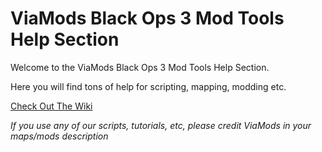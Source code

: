 # ViaMods Black Ops 3 Mod Tools Help Section
Welcome to the ViaMods Black Ops 3 Mod Tools Help Section.

Here you will find tons of help for scripting, mapping, modding etc.

[Check Out The Wiki](https://github.com/ViaMods/Black-Ops-3-Mod-Tools/wiki)

*If you use any of our scripts, tutorials, etc, please credit ViaMods in your maps/mods description*
